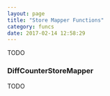 ```yaml
---
layout: page
title: "Store Mapper Functions"
category: funcs
date: 2017-02-14 12:58:29
---
```


TODO

### DiffCounterStoreMapper
TODO

